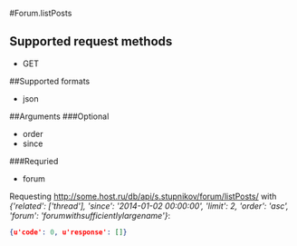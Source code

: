 #Forum.listPosts

## Supported request methods 
* GET

##Supported formats
* json

##Arguments
###Optional
* order
* since

###Requried
* forum

Requesting http://some.host.ru/db/api/s.stupnikov/forum/listPosts/ with _{'related': ['thread'], 'since': '2014-01-02 00:00:00', 'limit': 2, 'order': 'asc', 'forum': 'forumwithsufficientlylargename'}_:
```json
{u'code': 0, u'response': []}
```
